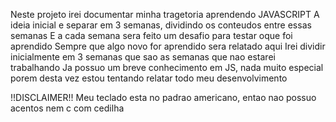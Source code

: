 Neste projeto irei documentar minha tragetoria aprendendo JAVASCRIPT
A ideia inicial e separar em 3 semanas, dividindo os conteudos entre essas semanas 
E a cada semana sera feito um desafio para testar oque foi aprendido 
Sempre que algo novo for aprendido sera relatado aqui 
Irei dividir inicialmente em 3 semanas que sao as semanas que nao estarei trabalhando
Ja possuo um breve conhecimento em JS, nada muito especial 
porem desta vez estou tentando relatar todo meu desenvolvimento


!!DISCLAIMER!!
Meu teclado esta no padrao americano, entao nao possuo acentos nem c com cedilha 